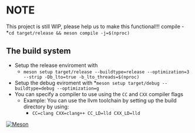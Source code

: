 # NOTE
This project is still WIP, please help us to make this functional!!!
compile - *```cd target/release && meson compile -j=$(nproc)```

## The build system
- Setup the release enviroment with 
  * ```meson setup target/release --buildtype=release --optimization=3 --strip -Db_lto=true -b_lto_threads=$(nproc)```
- Setup the debug eviroment with
  *`meson setup target/debug --buildtype=debug --optimization=g`
- You can specify a compiler to use using the `CC` and `CXX` compiler flags
  * Example: You can use the llvm toolchain by setting up the build directory by using:
    * `CC=clang CXX=clang++ CC_LD=lld CXX_LD=lld`

[![Meson](https://github.com/JimniLinux/kernel-manager/actions/workflows/meson.yml/badge.svg)](https://github.com/JimniLinux/kernel-manager/actions/workflows/meson.yml)
